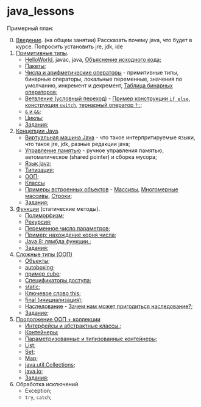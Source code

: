 java_lessons
============

Примерный план:

0. [Введение](https://github.com/vlastachu/java_lessons/Day-0-Entry). (на общем занятии) Рассказать почему java, что будет в курсе. Попросить установить jre, jdk, ide
1. [Примитивные типы](https://github.com/vlastachu/java_lessons/Day-1-basic-operators-control-flow-constructs). 
   * [HelloWorld](https://github.com/vlastachu/java_lessons/tree/master/Day-1-basic-operators-control-flow-constructs#helloworld), javac, java, [Объяснение исходного кода](https://github.com/vlastachu/java_lessons/tree/master/Day-1-basic-operators-control-flow-constructs#Объяснение-исходного-кода);
   * [Пакеты](https://github.com/vlastachu/java_lessons/tree/master/Day-1-basic-operators-control-flow-constructs#Пакеты);
   * [Числа и арифметические операторы](https://github.com/vlastachu/java_lessons/tree/master/Day-1-basic-operators-control-flow-constructs#Числа-и-арифметические-операторы) - примитивные типы, бинарные операторы, локальные переменные, значения по умолчанию, инкремент и декремент, [Таблица бинарных операторов](https://github.com/vlastachu/java_lessons/tree/master/Day-1-basic-operators-control-flow-constructs#Таблица-бинарных-операторов);
   * [Ветвление (условный переход)](https://github.com/vlastachu/java_lessons/tree/master/Day-1-basic-operators-control-flow-constructs#Управляющие-конструкции-ветвление) - [Пример конструкции `if else`](https://github.com/vlastachu/java_lessons/tree/master/Day-1-basic-operators-control-flow-constructs#Пример-ветвления-решение-квадратного-уравнения), [конструкция `switch`](https://github.com/vlastachu/java_lessons/tree/master/Day-1-basic-operators-control-flow-constructs#Конструкция-switch), [тернарный оператор `?:`](https://github.com/vlastachu/java_lessons/tree/master/Day-1-basic-operators-control-flow-constructs#тернарный-оператор);
   * [`&` и `&&`](https://github.com/vlastachu/java_lessons/tree/master/Day-1-basic-operators-control-flow-constructs#Отличие--от--в-условии);
   * [Циклы](https://github.com/vlastachu/java_lessons/tree/master/Day-1-basic-operators-control-flow-constructs#Циклы);
   * [Задания](https://github.com/vlastachu/java_lessons/tree/master/Day-1-basic-operators-control-flow-constructs#Задания);
2. [Концепции Java](https://github.com/vlastachu/java_lessons/Day-2-Conceptions).
   * [Виртуальная машина Java](https://github.com/vlastachu/java_lessons/tree/master/Day-2-Conceptions#Виртуальная-машина-java) - что такое интерпритируемые языки, что такое jre, jdk, разные редакции java;
   * [Управление памятью](https://github.com/vlastachu/java_lessons/tree/master/Day-2-Conceptions#Управление-памятью) - ручное управления памятью, автоматическое (shared pointer) и сборка мусора;
   * [Язык java](https://github.com/vlastachu/java_lessons/tree/master/Day-2-Conceptions#Язык-java);
   * [Типизация](https://github.com/vlastachu/java_lessons/tree/master/Day-2-Conceptions#Типизация);
   * [ООП](https://github.com/vlastachu/java_lessons/tree/master/Day-2-Conceptions#ООП);
   * [Классы](https://github.com/vlastachu/java_lessons/tree/master/Day-2-Conceptions#Классы)
   * [Примеры встроенных объектов](https://github.com/vlastachu/java_lessons/tree/master/Day-2-Conceptions#Примеры-встроенных-объектов) - [Массивы](https://github.com/vlastachu/java_lessons/tree/master/Day-2-Conceptions#Массивы), [Многомерные массивы](https://github.com/vlastachu/java_lessons/tree/master/Day-2-Conceptions#Многомерные-массивы), [Строки](https://github.com/vlastachu/java_lessons/tree/master/Day-2-Conceptions#Строки);
   * [Задания](https://github.com/vlastachu/java_lessons/tree/master/Day-2-Conceptions#Задания);
3. [Функции](https://github.com/vlastachu/java_lessons/Day-3-functions) (статические методы).
   * [Полиморфизм](https://github.com/vlastachu/java_lessons/tree/master/Day-3-functions#Полиморфизм);
   * [Рекурсия](https://github.com/vlastachu/java_lessons/tree/master/Day-3-functions#Рекурсия);
   * [Переменное число параметров](https://github.com/vlastachu/java_lessons/tree/master/Day-3-functions#Переменное-число-параметров);
   * [Пример: нахождение корня числа](https://github.com/vlastachu/java_lessons/tree/master/Day-3-functions#Пример-нахождение-корня-числа);
   * [Java 8: лямбда функции.](https://github.com/vlastachu/java_lessons/tree/master/Day-3-functions#java-8-лямбда-функции);
   * [Задания](https://github.com/vlastachu/java_lessons/tree/master/Day-3-functions#Задания);
4. [Сложные типы (ООП)](https://github.com/vlastachu/java_lessons/Day-4-OOP)
   * [Объекты](https://github.com/vlastachu/java_lessons/tree/master/Day-4-OOP#Объекты);
   * [autoboxing](https://github.com/vlastachu/java_lessons/tree/master/Day-4-OOP#autoboxing);
   * [пример cube](https://github.com/vlastachu/java_lessons/tree/master/Day-4-OOP#пример-cube);
   * [Спецификаторы доступа](https://github.com/vlastachu/java_lessons/tree/master/Day-4-OOP#Спецификаторы-доступа);
   * [static](https://github.com/vlastachu/java_lessons/tree/master/Day-4-OOP#static);
   * [Ключевое слово this](https://github.com/vlastachu/java_lessons/tree/master/Day-4-OOP#Ключевое-слово-this);
   * [final (инициализация)](https://github.com/vlastachu/java_lessons/tree/master/Day-4-OOP#final-инициализация);
   * [Наследование](https://github.com/vlastachu/java_lessons/tree/master/Day-4-OOP#Наследование) - [Зачем нам может пригодиться наследование?](https://github.com/vlastachu/java_lessons/tree/master/Day-4-OOP#Зачем-нам-может-пригодиться-наследование);
   * [Задание](https://github.com/vlastachu/java_lessons/tree/master/Day-4-OOP#Задание);
5. [Продолжение ООП + коллекции](https://github.com/vlastachu/java_lessons/tree/master/Day-5-Collections)
   * [Интерфейсы и абстрактные классы.](https://github.com/vlastachu/java_lessons/tree/master/Day-5-Collections#Интерфейсы-и-абстрактные-классы);
   * [Контейнеры](https://github.com/vlastachu/java_lessons/tree/master/Day-5-Collections#Контейнеры);
   * [Параметризованные и типизованные контейнеры](https://github.com/vlastachu/java_lessons/tree/master/Day-5-Collections#Параметризованные-и-типизованные-контейнеры);
   * [List](https://github.com/vlastachu/java_lessons/tree/master/Day-5-Collections#list);
   * [Set](https://github.com/vlastachu/java_lessons/tree/master/Day-5-Collections#set);
   * [Map](https://github.com/vlastachu/java_lessons/tree/master/Day-5-Collections#map);
   * [java.util.Collections](https://github.com/vlastachu/java_lessons/tree/master/Day-5-Collections#javautilcollections);
   * [java.io](https://github.com/vlastachu/java_lessons/tree/master/Day-5-Collections#javaio);
   * [Задания]();
6. Обработка исключений
   * Exception;
   * `try`, `catch`;


